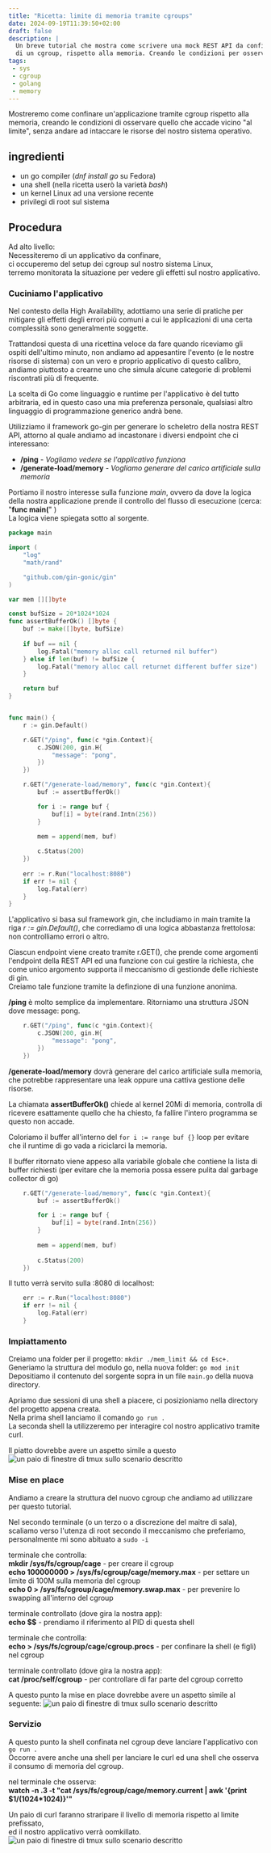 ```yaml
---
title: "Ricetta: limite di memoria tramite cgroups"
date: 2024-09-19T11:39:50+02:00
draft: false
description: |
  Un breve tutorial che mostra come scrivere una mock REST API da confinare all'interno
  di un cgroup, rispetto alla memoria. Creando le condizioni per osservare quello che accade vicino al limite.
tags:
 - sys
 - cgroup
 - golang
 - memory
---
```


Mostreremo come confinare un'applicazione tramite cgroup rispetto alla memoria,
creando le condizioni di osservare quello che accade vicino "al limite",
senza andare ad intaccare le risorse del nostro sistema operativo.

## ingredienti

 + un go compiler (*dnf install go* su Fedora)
 + una shell (nella ricetta userò la varietà *bash*)
 + un kernel Linux ad una versione recente
 + privilegi di root sul sistema

## Procedura
Ad alto livello:   
Necessiteremo di un applicativo da confinare,    
ci occuperemo del setup dei cgroup sul nostro sistema Linux,    
terremo monitorata la situazione per vedere gli effetti sul nostro applicativo.

### Cuciniamo l'applicativo
Nel contesto della High Availability, adottiamo una serie di pratiche per mitigare gli effetti degli
errori più comuni a cui le applicazioni di una certa complessità sono generalmente soggette.

Trattandosi questa di una ricettina veloce da fare quando riceviamo gli ospiti dell'ultimo minuto,
non andiamo ad appesantire l'evento (e le nostre risorse di sistema) con un vero e proprio applicativo di questo calibro,
andiamo piuttosto a crearne uno che simula alcune categorie di problemi riscontrati più di frequente.

La scelta di Go come linguaggio e runtime per l'applicativo è del tutto arbitraria, ed in questo caso una
mia preferenza personale, qualsiasi altro linguaggio di programmazione generico andrà bene.

Utilizziamo il framework go-gin per generare lo scheletro della nostra REST API,
attorno al quale andiamo ad incastonare i diversi endpoint che ci interessano:

  + **/ping** - *Vogliamo vedere se l'applicativo funziona*
  + **/generate-load/memory** - *Vogliamo generare del carico artificiale sulla memoria*

Portiamo il nostro interesse sulla funzione *main*, ovvero da dove la logica
della nostra applicazione prende il controllo del flusso di esecuzione (cerca: "**func main(**" )   
La logica viene spiegata sotto al sorgente.
```go main.go
package main

import (
	"log"
	"math/rand"

	"github.com/gin-gonic/gin"
)

var mem [][]byte

const bufSize = 20*1024*1024
func assertBufferOk() []byte {
	buf := make([]byte, bufSize)
	
	if buf == nil {
		log.Fatal("memory alloc call returned nil buffer")
	} else if len(buf) != bufSize {
		log.Fatal("memory alloc call returnet different buffer size")
	}

	return buf
}


func main() {
	r := gin.Default()

	r.GET("/ping", func(c *gin.Context){
		c.JSON(200, gin.H{
			"message": "pong",
		})
	})

	r.GET("/generate-load/memory", func(c *gin.Context){
		buf := assertBufferOk()

		for i := range buf {
			buf[i] = byte(rand.Intn(256))
		}

		mem = append(mem, buf)
		
		c.Status(200)
	})
	
	err := r.Run("localhost:8080")
	if err != nil {
		log.Fatal(err)
	}
}

```

L'applicativo si basa sul framework gin, che includiamo in main tramite la riga *r := gin.Default()*,
che corrediamo di una logica abbastanza frettolosa: non controlliamo errori o altro.

Ciascun endpoint viene creato tramite r.GET(), che prende come argomenti l'endpoint della REST API ed una funzione
con cui gestire la richiesta, che come unico argomento supporta il meccanismo di gestionde delle richieste di gin.   
Creiamo tale funzione tramite la definzione di una funzione anonima.

**/ping** è molto semplice da implementare. Ritorniamo una struttura JSON dove message: pong.
```go
	r.GET("/ping", func(c *gin.Context){
		c.JSON(200, gin.H{
			"message": "pong",
		})
	})
```

**/generate-load/memory** dovrà generare del carico artificiale sulla memoria, che potrebbe rappresentare
una leak oppure una cattiva gestione delle risorse.

La chiamata **assertBufferOk()** chiede al kernel 20Mi di memoria, controlla di ricevere esattamente
quello che ha chiesto, fa fallire l'intero programma se questo non accade.   

Coloriamo il buffer all'interno del `for i := range buf {}` loop per evitare che il runtime di go
vada a riciclarci la memoria.

Il buffer ritornato viene appeso alla variabile globale che contiene la lista di buffer richiesti (per
evitare che la memoria possa essere pulita dal garbage collector di go)
```go
	r.GET("/generate-load/memory", func(c *gin.Context){
		buf := assertBufferOk()

		for i := range buf {
			buf[i] = byte(rand.Intn(256))
		}
		
		mem = append(mem, buf)
		
		c.Status(200)
	})
```

Il tutto verrà servito sulla :8080 di localhost:
```go
	err := r.Run("localhost:8080")
	if err != nil {
		log.Fatal(err)
	}
```

### Impiattamento
Creiamo una folder per il progetto: `mkdir ./mem_limit && cd Esc+.`   
Generiamo la struttura del modulo go, nella nuova folder: `go mod init`   
Depositiamo il contenuto del sorgente sopra in un file `main.go` della nuova directory.

Apriamo due sessioni di una shell a piacere, ci posizioniamo nella directory del progetto appena creata.   
Nella prima shell lanciamo il comando `go run .`   
La seconda shell la utilizzeremo per interagire col nostro applicativo tramite curl.

Il piatto dovrebbe avere un aspetto simile a questo
![un paio di finestre di tmux sullo scenario descritto](/posts/images/gorest_1-curl.png "REST api e curl")

### Mise en place
Andiamo a creare la struttura del nuovo cgroup che andiamo ad utilizzare per questo tutorial.

Nel secondo terminale (o un terzo o a discrezione del maitre di sala), scaliamo verso l'utenza di root
secondo il meccanismo che preferiamo, personalmente mi sono abituato a `sudo -i`

terminale che controlla:   
**mkdir /sys/fs/cgroup/cage** - per creare il cgroup    
**echo 100000000 > /sys/fs/cgroup/cage/memory.max** - per settare un limite di 100M sulla memoria del cgroup    
**echo 0 > /sys/fs/cgroup/cage/memory.swap.max** - per prevenire lo swapping all'interno del cgroup

terminale controllato (dove gira la nostra app):   
**echo $$** - prendiamo il riferimento al PID di questa shell

terminale che controlla:   
**echo <PID> > /sys/fs/cgroup/cage/cgroup.procs** - per confinare la shell (e figli) nel cgroup   

terminale controllato (dove gira la nostra app):   
**cat /proc/self/cgroup** - per controllare di far parte del cgroup corretto

A questo punto la mise en place dovrebbe avere un aspetto simile al seguente:
![un paio di finestre di tmux sullo scenario descritto](/posts/images/gorest_1-cgroup-setup.png "setup del cgroup")


### Servizio
A questo punto la shell confinata nel cgroup deve lanciare l'applicativo con `go run .`  
Occorre avere anche una shell per lanciare le curl ed una shell che osserva il consumo di memoria del cgroup.

nel terminale che osserva:   
**watch -n .3 -t "cat /sys/fs/cgroup/cage/memory.current | awk '{print \$1/(1024*1024)}'"**

Un paio di curl faranno straripare il livello di memoria rispetto al limite prefissato,  
ed il nostro applicativo verrà oomkillato.
![un paio di finestre di tmux sullo scenario descritto](/posts/images/gorest_1-oomkilled.png "rest api killed")